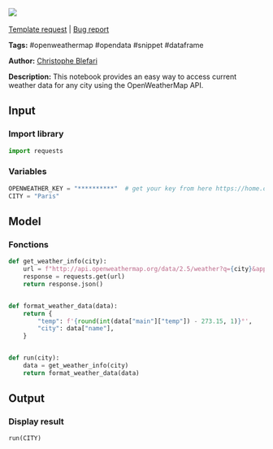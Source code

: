 <a href="https://app.naas.ai/user-redirect/naas/downloader?url=https://raw.githubusercontent.com/jupyter-naas/awesome-notebooks/master/OpenWeatherMap/OpenWeatherMap_Get_City_Weather.ipynb" target="_parent"><img src="https://naasai-public.s3.eu-west-3.amazonaws.com/open_in_naas.svg"/></a><br><br><a href="https://github.com/jupyter-naas/awesome-notebooks/issues/new?assignees=&labels=&template=template-request.md&title=Tool+-+Action+of+the+notebook+">Template request</a> | <a href="https://github.com/jupyter-naas/awesome-notebooks/issues/new?assignees=&labels=bug&template=bug_report.md&title=OpenWeatherMap+-+Get+City+Weather:+Error+short+description">Bug report</a>

**Tags:** #openweathermap #opendata #snippet #dataframe

**Author:** [Christophe Blefari](https://www.linkedin.com/in/christopheblefari/)

**Description:** This notebook provides an easy way to access current weather data for any city using the OpenWeatherMap API.

## Input

### Import library


```python
import requests
```

### Variables


```python
OPENWEATHER_KEY = "**********"  # get your key from here https://home.openweathermap.org/api_keys (it takes couples of minutes)
CITY = "Paris"
```

## Model

### Fonctions


```python
def get_weather_info(city):
    url = f"http://api.openweathermap.org/data/2.5/weather?q={city}&appid={OPENWEATHER_KEY}"
    response = requests.get(url)
    return response.json()


def format_weather_data(data):
    return {
        "temp": f'{round(int(data["main"]["temp"]) - 273.15, 1)}°',
        "city": data["name"],
    }


def run(city):
    data = get_weather_info(city)
    return format_weather_data(data)
```

## Output

### Display result


```python
run(CITY)
```
